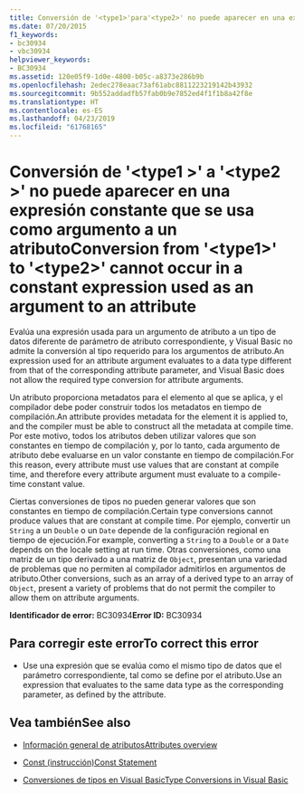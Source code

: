 ```yaml
---
title: Conversión de '<type1>'para'<type2>' no puede aparecer en una expresión constante que se usa como argumento a un atributo
ms.date: 07/20/2015
f1_keywords:
- bc30934
- vbc30934
helpviewer_keywords:
- BC30934
ms.assetid: 120e05f9-1d0e-4800-b05c-a8373e286b9b
ms.openlocfilehash: 2edec278eaac73af61abc8811223219142b43932
ms.sourcegitcommit: 9b552addadfb57fab0b9e7852ed4f1f1b8a42f8e
ms.translationtype: HT
ms.contentlocale: es-ES
ms.lasthandoff: 04/23/2019
ms.locfileid: "61768165"
---
```

# <a name="conversion-from-type1-to-type2-cannot-occur-in-a-constant-expression-used-as-an-argument-to-an-attribute"></a><span data-ttu-id="8bda9-102">Conversión de '\<type1 >' a '\<type2 >' no puede aparecer en una expresión constante que se usa como argumento a un atributo</span><span class="sxs-lookup"><span data-stu-id="8bda9-102">Conversion from '\<type1>' to '\<type2>' cannot occur in a constant expression used as an argument to an attribute</span></span>
<span data-ttu-id="8bda9-103">Evalúa una expresión usada para un argumento de atributo a un tipo de datos diferente de parámetro de atributo correspondiente, y Visual Basic no admite la conversión al tipo requerido para los argumentos de atributo.</span><span class="sxs-lookup"><span data-stu-id="8bda9-103">An expression used for an attribute argument evaluates to a data type different from that of the corresponding attribute parameter, and Visual Basic does not allow the required type conversion for attribute arguments.</span></span>  
  
 <span data-ttu-id="8bda9-104">Un atributo proporciona metadatos para el elemento al que se aplica, y el compilador debe poder construir todos los metadatos en tiempo de compilación.</span><span class="sxs-lookup"><span data-stu-id="8bda9-104">An attribute provides metadata for the element it is applied to, and the compiler must be able to construct all the metadata at compile time.</span></span> <span data-ttu-id="8bda9-105">Por este motivo, todos los atributos deben utilizar valores que son constantes en tiempo de compilación y, por lo tanto, cada argumento de atributo debe evaluarse en un valor constante en tiempo de compilación.</span><span class="sxs-lookup"><span data-stu-id="8bda9-105">For this reason, every attribute must use values that are constant at compile time, and therefore every attribute argument must evaluate to a compile-time constant value.</span></span>  
  
 <span data-ttu-id="8bda9-106">Ciertas conversiones de tipos no pueden generar valores que son constantes en tiempo de compilación.</span><span class="sxs-lookup"><span data-stu-id="8bda9-106">Certain type conversions cannot produce values that are constant at compile time.</span></span> <span data-ttu-id="8bda9-107">Por ejemplo, convertir un `String` a un `Double` o un `Date` depende de la configuración regional en tiempo de ejecución.</span><span class="sxs-lookup"><span data-stu-id="8bda9-107">For example, converting a `String` to a `Double` or a `Date` depends on the locale setting at run time.</span></span> <span data-ttu-id="8bda9-108">Otras conversiones, como una matriz de un tipo derivado a una matriz de `Object`, presentan una variedad de problemas que no permiten al compilador admitirlos en argumentos de atributo.</span><span class="sxs-lookup"><span data-stu-id="8bda9-108">Other conversions, such as an array of a derived type to an array of `Object`, present a variety of problems that do not permit the compiler to allow them on attribute arguments.</span></span>  
  
 <span data-ttu-id="8bda9-109">**Identificador de error:** BC30934</span><span class="sxs-lookup"><span data-stu-id="8bda9-109">**Error ID:** BC30934</span></span>  
  
## <a name="to-correct-this-error"></a><span data-ttu-id="8bda9-110">Para corregir este error</span><span class="sxs-lookup"><span data-stu-id="8bda9-110">To correct this error</span></span>  
  
- <span data-ttu-id="8bda9-111">Use una expresión que se evalúa como el mismo tipo de datos que el parámetro correspondiente, tal como se define por el atributo.</span><span class="sxs-lookup"><span data-stu-id="8bda9-111">Use an expression that evaluates to the same data type as the corresponding parameter, as defined by the attribute.</span></span>  
  
## <a name="see-also"></a><span data-ttu-id="8bda9-112">Vea también</span><span class="sxs-lookup"><span data-stu-id="8bda9-112">See also</span></span>

- [<span data-ttu-id="8bda9-113">Información general de atributos</span><span class="sxs-lookup"><span data-stu-id="8bda9-113">Attributes overview</span></span>](~/docs/visual-basic/programming-guide/concepts/attributes/index.md)

- [<span data-ttu-id="8bda9-114">Const (instrucción)</span><span class="sxs-lookup"><span data-stu-id="8bda9-114">Const Statement</span></span>](../../visual-basic/language-reference/statements/const-statement.md)
- [<span data-ttu-id="8bda9-115">Conversiones de tipos en Visual Basic</span><span class="sxs-lookup"><span data-stu-id="8bda9-115">Type Conversions in Visual Basic</span></span>](../../visual-basic/programming-guide/language-features/data-types/type-conversions.md)
